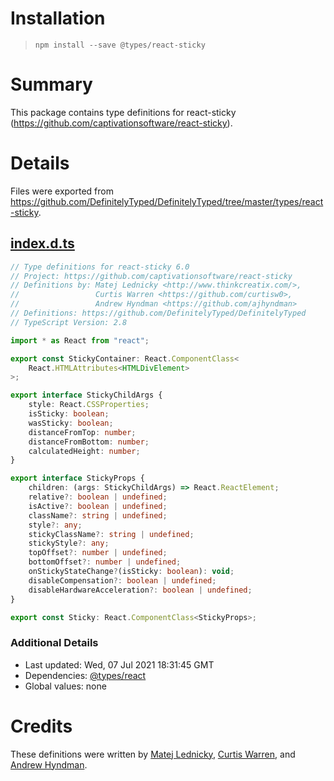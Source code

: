 # Installation
> `npm install --save @types/react-sticky`

# Summary
This package contains type definitions for react-sticky (https://github.com/captivationsoftware/react-sticky).

# Details
Files were exported from https://github.com/DefinitelyTyped/DefinitelyTyped/tree/master/types/react-sticky.
## [index.d.ts](https://github.com/DefinitelyTyped/DefinitelyTyped/tree/master/types/react-sticky/index.d.ts)
````ts
// Type definitions for react-sticky 6.0
// Project: https://github.com/captivationsoftware/react-sticky
// Definitions by: Matej Lednicky <http://www.thinkcreatix.com/>,
//                 Curtis Warren <https://github.com/curtisw0>,
//                 Andrew Hyndman <https://github.com/ajhyndman>
// Definitions: https://github.com/DefinitelyTyped/DefinitelyTyped
// TypeScript Version: 2.8

import * as React from "react";

export const StickyContainer: React.ComponentClass<
    React.HTMLAttributes<HTMLDivElement>
>;

export interface StickyChildArgs {
    style: React.CSSProperties;
    isSticky: boolean;
    wasSticky: boolean;
    distanceFromTop: number;
    distanceFromBottom: number;
    calculatedHeight: number;
}

export interface StickyProps {
    children: (args: StickyChildArgs) => React.ReactElement;
    relative?: boolean | undefined;
    isActive?: boolean | undefined;
    className?: string | undefined;
    style?: any;
    stickyClassName?: string | undefined;
    stickyStyle?: any;
    topOffset?: number | undefined;
    bottomOffset?: number | undefined;
    onStickyStateChange?(isSticky: boolean): void;
    disableCompensation?: boolean | undefined;
    disableHardwareAcceleration?: boolean | undefined;
}

export const Sticky: React.ComponentClass<StickyProps>;

````

### Additional Details
 * Last updated: Wed, 07 Jul 2021 18:31:45 GMT
 * Dependencies: [@types/react](https://npmjs.com/package/@types/react)
 * Global values: none

# Credits
These definitions were written by [Matej Lednicky](http://www.thinkcreatix.com/), [Curtis Warren](https://github.com/curtisw0), and [Andrew Hyndman](https://github.com/ajhyndman).
